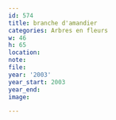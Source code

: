 ```yaml
---
id: 574
title: branche d'amandier
categories: Arbres en fleurs
w: 46
h: 65
location:
note:
file:
year: '2003'
year_start: 2003
year_end:
image:

---
```

